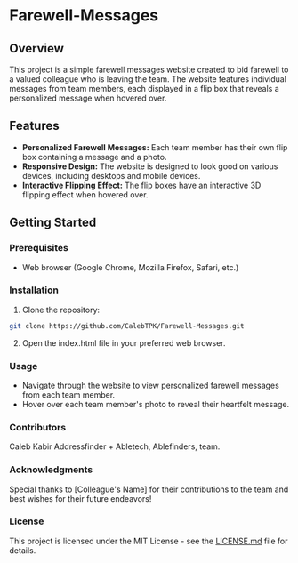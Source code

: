 # Farewell-Messages

## Overview
This project is a simple farewell messages website created to bid farewell to a valued colleague who is leaving the team. The website features individual messages from team members, each displayed in a flip box that reveals a personalized message when hovered over.

## Features
- **Personalized Farewell Messages:** Each team member has their own flip box containing a message and a photo.
- **Responsive Design:** The website is designed to look good on various devices, including desktops and mobile devices.
- **Interactive Flipping Effect:** The flip boxes have an interactive 3D flipping effect when hovered over.

## Getting Started

### Prerequisites
- Web browser (Google Chrome, Mozilla Firefox, Safari, etc.)

### Installation
1. Clone the repository:

```bash 
git clone https://github.com/CalebTPK/Farewell-Messages.git
```

2. Open the index.html file in your preferred web browser.

### Usage
- Navigate through the website to view personalized farewell messages from each team member.
- Hover over each team member's photo to reveal their heartfelt message.

### Contributors
Caleb Kabir
Addressfinder + Abletech, Ablefinders, team.

### Acknowledgments
Special thanks to [Colleague's Name] for their contributions to the team and best wishes for their future endeavors!

### License
This project is licensed under the MIT License - see the [LICENSE.md](https://github.com/CalebTPK/Farewell-Messages/blob/main/docs/LICENSE) file for details.